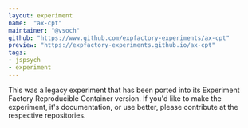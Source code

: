 ```yaml
---
layout: experiment
name:  "ax-cpt"
maintainer: "@vsoch"
github: "https://www.github.com/expfactory-experiments/ax-cpt"
preview: "https://expfactory-experiments.github.io/ax-cpt"
tags:
- jspsych
- experiment
---
```


This was a legacy experiment that has been ported into its Experiment Factory Reproducible Container version. If you'd like to make the experiment, it's documentation, or use better, please contribute at the respective repositories.
